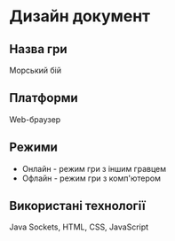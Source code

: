 # Дизайн документ

## Назва гри

Морський бій

## Платформи

Web-браузер

## Режими

- Онлайн - режим гри з іншим гравцем
- Офлайн - режим гри з комп\'ютером

## Використані технології

Java Sockets, HTML, CSS, JavaScript